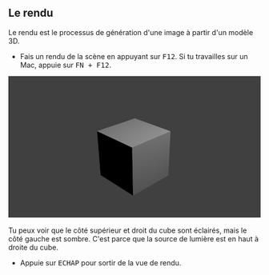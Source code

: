 ## Le rendu

Le rendu est le processus de génération d'une image à partir d'un modèle 3D.

+ Fais un rendu de la scène en appuyant sur <kbd>F12</kbd>. Si tu travailles sur un Mac, appuie sur <kbd>FN + F12</kbd>.

![Rendu de l'image](images/render.png)

Tu peux voir que le côté supérieur et droit du cube sont éclairés, mais le côté gauche est sombre. C'est parce que la source de lumière est en haut à droite du cube.

+ Appuie sur <kbd>ECHAP</kbd> pour sortir de la vue de rendu.